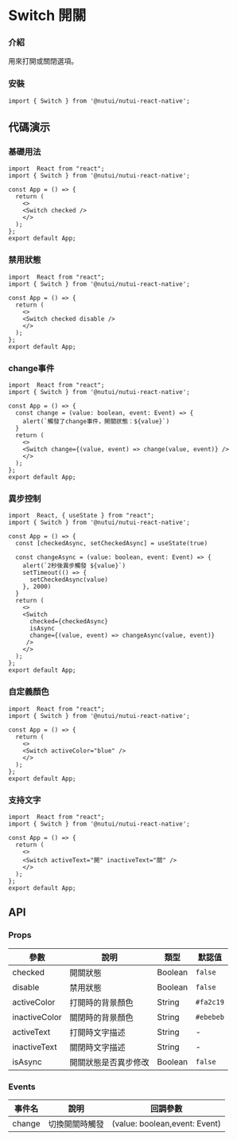 #  Switch 開關

### 介紹

用來打開或關閉選項。

### 安裝

```SnackPlayer
import { Switch } from '@nutui/nutui-react-native';
```

## 代碼演示

### 基礎用法

```SnackPlayer
import  React from "react";
import { Switch } from '@nutui/nutui-react-native';

const App = () => {
  return (
    <>
    <Switch checked />
    </>
  );
};
export default App;

```


### 禁用狀態

```SnackPlayer
import  React from "react";
import { Switch } from '@nutui/nutui-react-native';

const App = () => {
  return (
    <>
    <Switch checked disable />
    </>
  );
};
export default App;

```

### change事件

```SnackPlayer
import  React from "react";
import { Switch } from '@nutui/nutui-react-native';

const App = () => {
  const change = (value: boolean, event: Event) => {
    alert(`觸發了change事件，開關狀態：${value}`)
  }
  return (
    <>
    <Switch change={(value, event) => change(value, event)} />
    </>
  );
};
export default App;

```
### 異步控制

```SnackPlayer
import  React, { useState } from "react";
import { Switch } from '@nutui/nutui-react-native';

const App = () => {
  const [checkedAsync, setCheckedAsync] = useState(true)

  const changeAsync = (value: boolean, event: Event) => {
    alert(`2秒後異步觸發 ${value}`)
    setTimeout(() => {
      setCheckedAsync(value)
    }, 2000)
  }
  return (
    <>
    <Switch
      checked={checkedAsync}
      isAsync
      change={(value, event) => changeAsync(value, event)}
     />
    </>
  );
};
export default App;

```
### 自定義顏色

```SnackPlayer
import  React from "react";
import { Switch } from '@nutui/nutui-react-native';

const App = () => {
  return (
    <>
    <Switch activeColor="blue" />
    </>
  );
};
export default App;

```
### 支持文字

```SnackPlayer
import  React from "react";
import { Switch } from '@nutui/nutui-react-native';

const App = () => {
  return (
    <>
    <Switch activeText="開" inactiveText="關" />
    </>
  );
};
export default App;

```




## API

### Props

| 參數           | 說明             | 類型    | 默認值                |
|----------------|------------------|---------|-----------------------|
| checked        | 開關狀態         | Boolean | `false`               |
| disable        | 禁用狀態         | Boolean | `false`               |
| activeColor   | 打開時的背景顏色 | String  | `#fa2c19`    |
| inactiveColor | 關閉時的背景顏色 | String  | `#ebebeb` |
| activeText    | 打開時文字描述   | String  | -                     |
| inactiveText  | 關閉時文字描述   | String  | -                     |
| isAsync  | 開關狀態是否異步修改   | Boolean  | `false`                     |


### Events

| 事件名 | 說明           | 回調參數                      |
|--------|----------------|-------------------------------|
| change | 切換開關時觸發 | (value: boolean,event: Event) |
